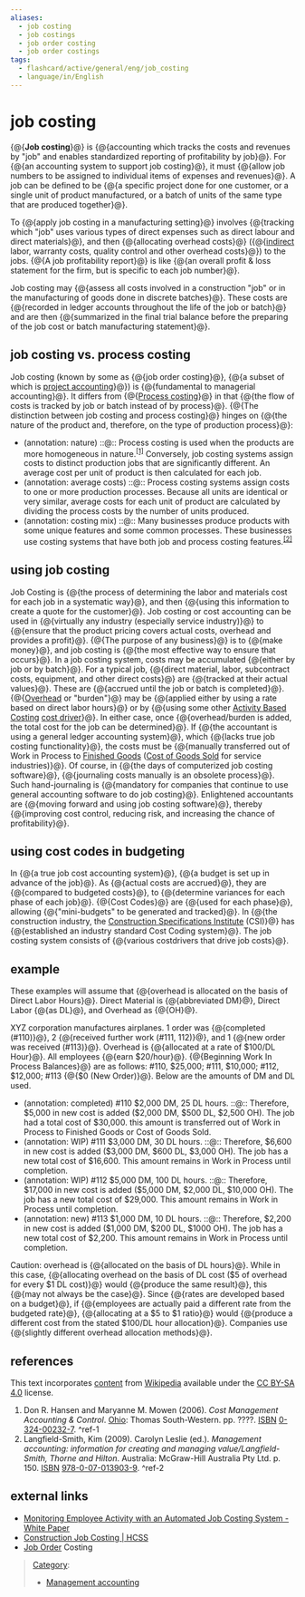 ```yaml
---
aliases:
  - job costing
  - job costings
  - job order costing
  - job order costings
tags:
  - flashcard/active/general/eng/job_costing
  - language/in/English
---
```


# job costing

<!-- | ![](../../archives/Wikimedia%20Commons/Question%20book-new.svg) | This article __needs additional citations for [verification](https://en.wikipedia.org/wiki/Wikipedia:Verifiability)__. Please help [improve this article](https://en.wikipedia.org/wiki/Special:EditPage/Job%20costing) by [adding citations to reliable sources](https://en.wikipedia.org/wiki/Help:Referencing%20for%20beginners). Unsourced material may be challenged and removed._Find sources:_ ["Job costing"](https://www.google.com/search?as_eq=wikipedia&q=%22Job+costing%22) – [news](https://www.google.com/search?tbm=nws&q=%22Job+costing%22+-wikipedia&tbs=ar:1) __·__ [newspapers](https://www.google.com/search?&q=%22Job+costing%22&tbs=bkt:s&tbm=bks) __·__ [books](https://www.google.com/search?tbs=bks:1&q=%22Job+costing%22+-wikipedia) __·__ [scholar](https://scholar.google.com/scholar?q=%22Job+costing%22) __·__ [JSTOR](https://www.jstor.org/action/doBasicSearch?Query=%22Job+costing%22&acc=on&wc=on) _\(August 2018\)__\([Learn how and when to remove this message](https://en.wikipedia.org/wiki/Help:Maintenance%20template%20removal)\)_ | -->

{@{__Job costing__}@} is {@{accounting which tracks the costs and revenues by "job" and enables standardized reporting of profitability by job}@}. For {@{an accounting system to support job costing}@}, it must {@{allow job numbers to be assigned to individual items of expenses and revenues}@}. A job can be defined to be {@{a specific project done for one customer, or a single unit of product manufactured, or a batch of units of the same type that are produced together}@}. <!--SR:!2025-02-15,4,281!2025-02-15,4,281!2025-02-15,4,270!2025-02-15,4,281!2025-02-15,4,281-->

To {@{apply job costing in a manufacturing setting}@} involves {@{tracking which "job" uses various types of direct expenses such as direct labour and direct materials}@}, and then {@{allocating overhead costs}@} \({@{[indirect](indirect%20costs.md) labor, warranty costs, quality control and other overhead costs}@}\) to the jobs. {@{A job profitability report}@} is like {@{an overall profit & loss statement for the firm, but is specific to each job number}@}. <!--SR:!2025-02-15,4,281!2025-02-25,11,281!2025-02-15,4,281!2025-02-15,4,281!2025-02-15,4,281!2025-02-15,4,281-->

Job costing may {@{assess all costs involved in a construction "job" or in the manufacturing of goods done in discrete batches}@}. These costs are {@{recorded in ledger accounts throughout the life of the job or batch}@} and are then {@{summarized in the final trial balance before the preparing of the job cost or batch manufacturing statement}@}. <!--SR:!2025-02-15,4,270!2025-02-15,4,281!2025-02-15,4,281-->

## job costing vs. process costing

Job costing \(known by some as {@{job order costing}@}, {@{a subset of which is [project accounting](project%20accounting.md)}@}\) is {@{fundamental to managerial accounting}@}. It differs from {@{[Process costing](process%20costing.md)}@} in that {@{the flow of costs is tracked by job or batch instead of by process}@}. {@{The distinction between job costing and process costing}@} hinges on {@{the nature of the product and, therefore, on the type of production process}@}: <!--SR:!2025-02-15,4,281!2025-02-15,4,281!2025-02-15,4,281!2025-02-15,4,281!2025-02-15,4,281!2025-02-15,4,281!2025-02-15,4,281-->

- (annotation: nature) ::@:: Process costing is used when the products are more homogeneous in nature.<sup>[\[1\]](#^ref-1)</sup> Conversely, job costing systems assign costs to distinct production jobs that are significantly different. An average cost per unit of product is then calculated for each job. <!--SR:!2025-02-15,4,281!2025-02-15,4,281-->
- (annotation: average costs) ::@:: Process costing systems assign costs to one or more production processes. Because all units are identical or very similar, average costs for each unit of product are calculated by dividing the process costs by the number of units produced. <!--SR:!2025-02-15,4,281!2025-02-15,4,281-->
- (annotation: costing mix) ::@:: Many businesses produce products with some unique features and some common processes. These businesses use costing systems that have both job and process costing features.<sup>[\[2\]](#^ref-2)</sup> <!--SR:!2025-02-21,7,261!2025-02-15,4,281-->

## using job costing

Job Costing is {@{the process of determining the labor and materials cost for each job in a systematic way}@}, and then {@{using this information to create a quote for the customer}@}. Job costing or cost accounting can be used in {@{virtually any industry \(especially service industry\)}@} to {@{ensure that the product pricing covers actual costs, overhead and provides a profit}@}. {@{The purpose of any business}@} is to {@{make money}@}, and job costing is {@{the most effective way to ensure that occurs}@}. In a job costing system, costs may be accumulated {@{either by job or by batch}@}. For a typical job, {@{direct material, labor, subcontract costs, equipment, and other direct costs}@} are {@{tracked at their actual values}@}. These are {@{accrued until the job or batch is completed}@}. {@{[Overhead](overhead%20(business).md) or "burden"}@} may be {@{applied either by using a rate based on direct labor hours}@} or by {@{using some other [Activity Based Costing](activity-based%20costing.md) [cost driver](cost%20driver.md)}@}. In either case, once {@{overhead/burden is added, the total cost for the job can be determined}@}. If {@{the accountant is using a general ledger accounting system}@}, which {@{lacks true job costing functionality}@}, the costs must be {@{manually transferred out of Work in Process to [Finished Goods](finished%20good.md) \([Cost of Goods Sold](cost%20of%20goods%20sold.md) for service industries\)}@}. Of course, in {@{the days of computerized job costing software}@}, {@{journaling costs manually is an obsolete process}@}. Such hand-journaling is {@{mandatory for companies that continue to use general accounting software to do job costing}@}. Enlightened accountants are {@{moving forward and using job costing software}@}, thereby {@{improving cost control, reducing risk, and increasing the chance of profitability}@}. <!--SR:!2025-02-15,4,281!2025-02-15,4,281!2025-02-15,4,281!2025-02-15,4,281!2025-02-15,4,281!2025-02-15,4,281!2025-02-15,4,281!2025-02-15,4,281!2025-02-15,4,270!2025-02-15,4,281!2025-02-15,4,281!2025-02-15,4,281!2025-02-15,4,281!2025-02-15,4,281!2025-02-15,4,270!2025-02-15,4,281!2025-02-15,4,281!2025-02-15,4,270!2025-02-15,4,281!2025-02-15,4,281!2025-02-25,11,281!2025-02-15,4,281!2025-02-15,4,281-->

## using cost codes in budgeting

In {@{a true job cost accounting system}@}, {@{a budget is set up in advance of the job}@}. As {@{actual costs are accrued}@}, they are {@{compared to budgeted costs}@}, to {@{determine variances for each phase of each job}@}. {@{Cost Codes}@} are {@{used for each phase}@}, allowing {@{"mini-budgets" to be generated and tracked}@}. In {@{the construction industry, the [Construction Specifications Institute](Construction%20Specifications%20Institute.md) \(CSI\)}@} has {@{established an industry standard Cost Coding system}@}. The job costing system consists of {@{various costdrivers that drive job costs}@}. <!--SR:!2025-02-15,4,281!2025-02-15,4,281!2025-02-15,4,281!2025-02-15,4,281!2025-02-25,11,281!2025-02-15,4,281!2025-02-15,4,281!2025-02-15,4,281!2025-02-15,4,281!2025-02-15,4,281!2025-02-15,4,281-->

## example

These examples will assume that {@{overhead is allocated on the basis of Direct Labor Hours}@}. Direct Material is {@{abbreviated DM}@}, Direct Labor {@{as DL}@}, and Overhead as {@{OH}@}. <!--SR:!2025-02-15,4,281!2025-02-15,4,281!2025-02-15,4,281!2025-02-15,4,281-->

XYZ corporation manufactures airplanes. 1 order was {@{completed \(\#110\)}@}, 2 {@{received further work \(\#111, 112\)}@}, and 1 {@{new order was received \(\#113\)}@}. Overhead is {@{allocated at a rate of \$100/DL Hour}@}. All employees {@{earn \$20/hour}@}. {@{Beginning Work In Process Balances}@} are as follows: \#110, \$25,000; \#111, \$10,000; \#112, \$12,000; \#113 {@{\$0 \(New Order\)}@}. Below are the amounts of DM and DL used. <!--SR:!2025-02-15,4,279!2025-02-15,4,281!2025-02-15,4,281!2025-02-15,4,281!2025-02-15,4,270!2025-02-15,4,281!2025-02-15,4,281-->

- (annotation: completed) \#110 \$2,000 DM, 25 DL hours. ::@:: Therefore, \$5,000 in new cost is added \(\$2,000 DM, \$500 DL, \$2,500 OH\). The job had a total cost of \$30,000. this amount is transferred out of Work in Process to Finished Goods or Cost of Goods Sold. <!--SR:!2025-02-15,4,281!2025-02-15,4,281-->
- (annotation: WIP) \#111 \$3,000 DM, 30 DL hours. ::@:: Therefore, \$6,600 in new cost is added \(\$3,000 DM, \$600 DL, \$3,000 OH\). The job has a new total cost of \$16,600. This amount remains in Work in Process until completion. <!--SR:!2025-02-15,4,279!2025-02-25,11,281-->
- (annotation: WIP) \#112 \$5,000 DM, 100 DL hours. ::@:: Therefore, \$17,000 in new cost is added \(\$5,000 DM, \$2,000 DL, \$10,000 OH\). The job has a new total cost of \$29,000. This amount remains in Work in Process until completion. <!--SR:!2025-02-15,4,281!2025-02-15,4,281-->
- (annotation: new) \#113 \$1,000 DM, 10 DL hours. ::@:: Therefore, \$2,200 in new cost is added \(\$1,000 DM, \$200 DL, \$1000 OH\). The job has a new total cost of \$2,200. This amount remains in Work in Process until completion. <!--SR:!2025-02-15,4,281!2025-02-15,4,281-->

Caution: overhead is {@{allocated on the basis of DL hours}@}. While in this case, {@{allocating overhead on the basis of DL cost \(\$5 of overhead for every \$1 DL cost\)}@} would {@{produce the same result}@}, this {@{may not always be the case}@}. Since {@{rates are developed based on a budget}@}, if {@{employees are actually paid a different rate from the budgeted rate}@}, {@{allocating at a \$5 to \$1 ratio}@} would {@{produce a different cost from the stated \$100/DL hour allocation}@}. Companies use {@{slightly different overhead allocation methods}@}. <!--SR:!2025-02-15,4,281!2025-02-15,4,281!2025-02-15,4,281!2025-02-15,4,281!2025-02-15,4,281!2025-02-15,4,281!2025-02-15,4,281!2025-02-15,4,281!2025-02-15,4,281-->

## references

This text incorporates [content](https://en.wikipedia.org/wiki/job_costing) from [Wikipedia](Wikipedia.md) available under the [CC BY-SA 4.0](https://creativecommons.org/licenses/by-sa/4.0/) license.

1. <a id="CITEREFDon R. Hansen and Maryanne M. Mowen2006"></a> Don R. Hansen and Maryanne M. Mowen \(2006\). _Cost Management Accounting & Control_. [Ohio](ohio.md): Thomas South-Western. pp. ????. [ISBN](ISBN%20(identifier).md) [0-324-00232-7](https://en.wikipedia.org/wiki/Special:BookSources/0-324-00232-7). <a id="^ref-1"></a>^ref-1
2. <a id="CITEREFLangfield-Smith, Kim2009"></a> Langfield-Smith, Kim \(2009\). Carolyn Leslie \(ed.\). _Management accounting: information for creating and managing value/Langfield-Smith, Thorne and Hilton_. Australia: McGraw-Hill Australia Pty Ltd. p. 150. [ISBN](ISBN%20(identifier).md) [978-0-07-013903-9](https://en.wikipedia.org/wiki/Special:BookSources/978-0-07-013903-9). <a id="^ref-2"></a>^ref-2

## external links

- [Monitoring Employee Activity with an Automated Job Costing System - White Paper](http://www.time-attendance.co.uk/JobCosting/AutomatedJobCostingSystemaWhitePaper.aspx)
- [Construction Job Costing \| HCSS](https://www.hcss.com/products/job-costing-software/)
- [Job Order](http://job-order-costing.blogspot.com/2015/06/job-order-costing.html) Costing

> [Category](https://en.wikipedia.org/wiki/Help:Category):
>
> - [Management accounting](https://en.wikipedia.org/wiki/Category:Management%20accounting)
